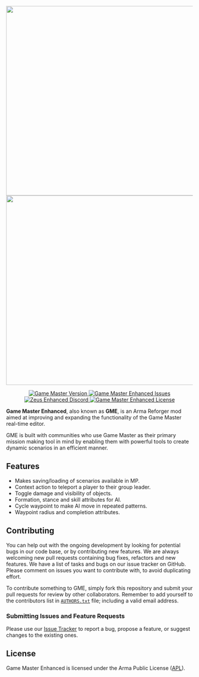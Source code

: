 <p align="center">
    <img src="https://github.com/zen-mod/GME_AR/raw/master/extras/assets/logo/black/GME-Logo.png#gh-light-mode-only" width="512">
    <img src="https://github.com/zen-mod/GME_AR/raw/master/extras/assets/logo/white/GME-Logo.png#gh-dark-mode-only" width="512">
</p>

<p align="center">
    <a href="https://github.com/zen-mod/GME_AR/releases">
        <img src="https://img.shields.io/github/release/zen-mod/GME_AR.svg?style=flat-square" alt="Game Master Version">
    </a>
    <a href="https://github.com/zen-mod/GME_AR/issues">
        <img src="https://img.shields.io/github/issues-raw/zen-mod/GME.svg?style=flat-square&label=Issues" alt="Game Master Enhanced Issues">
    </a>
    <a href="https://discord.gg/kN7Jnhr">
        <img src="https://img.shields.io/discord/364823341506363392.svg?label=Discord&style=flat-square&colorB=7683D5" alt="Zeus Enhanced Discord">
    </a>
    <a href="https://github.com/zen-mod/GME_AR/blob/master/LICENSE.md">
        <img src="https://img.shields.io/badge/License-APL-red.svg?style=flat-square" alt="Game Master Enhanced License">
    </a>
</p>

**Game Master Enhanced**, also known as **GME**, is an Arma Reforger mod aimed at improving and expanding the functionality of the Game Master real-time editor.

GME is built with communities who use Game Master as their primary mission making tool in mind by enabling them with powerful tools to create dynamic scenarios in an efficient manner.

## Features
- Makes saving/loading of scenarios available in MP.
- Context action to teleport a player to their group leader.
- Toggle damage and visibility of objects.
- Formation, stance and skill attributes for AI.
- Cycle waypoint to make AI move in repeated patterns.
- Waypoint radius and completion attributes.

## Contributing

You can help out with the ongoing development by looking for potential bugs in our code base, or by contributing new features. We are always welcoming new pull requests containing bug fixes, refactors and new features. We have a list of tasks and bugs on our issue tracker on GitHub. Please comment on issues you want to contribute with, to avoid duplicating effort.

To contribute something to GME, simply fork this repository and submit your pull requests for review by other collaborators. Remember to add yourself to the contributors list in [`AUTHORS.txt`](https://github.com/zen-mod/GME_AR/blob/master/AUTHORS.txt) file; including a valid email address.

### Submitting Issues and Feature Requests

Please use our [Issue Tracker](https://github.com/zen-mod/GME_AR/issues) to report a bug, propose a feature, or suggest changes to the existing ones.

## License

Game Master Enhanced is licensed under the Arma Public License ([APL](https://github.com/zen-mod/GME_AR/blob/master/LICENSE.md)).
